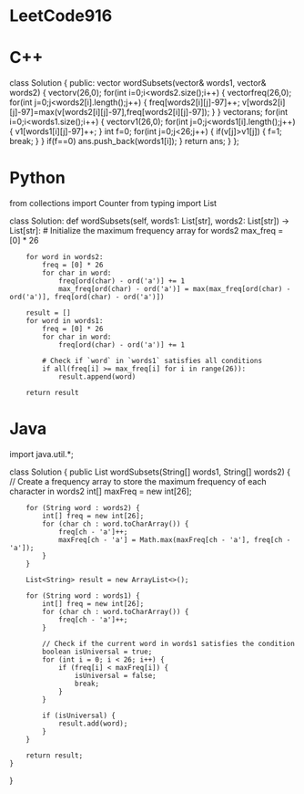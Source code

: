 # LeetCode916
# C++
class Solution {
public:
    vector<string> wordSubsets(vector<string>& words1, vector<string>& words2) {
        vector<int>v(26,0);
        for(int i=0;i<words2.size();i++)
        {
            vector<int>freq(26,0);
            for(int j=0;j<words2[i].length();j++)
            {
                freq[words2[i][j]-97]++;
                v[words2[i][j]-97]=max(v[words2[i][j]-97],freq[words2[i][j]-97]);
            }
        }
        vector<string>ans;
        for(int i=0;i<words1.size();i++)
        {
            vector<int>v1(26,0);
            for(int j=0;j<words1[i].length();j++)
            {
                v1[words1[i][j]-97]++;
            }
            int f=0;
            for(int j=0;j<26;j++)
            {
                if(v[j]>v1[j])
                {
                    f=1;
                    break;
                }
            }
            if(f==0)
            ans.push_back(words1[i]);
        }
        return ans;
    }
};

# Python

from collections import Counter
from typing import List

class Solution:
    def wordSubsets(self, words1: List[str], words2: List[str]) -> List[str]:
        # Initialize the maximum frequency array for words2
        max_freq = [0] * 26
        
        for word in words2:
            freq = [0] * 26
            for char in word:
                freq[ord(char) - ord('a')] += 1
                max_freq[ord(char) - ord('a')] = max(max_freq[ord(char) - ord('a')], freq[ord(char) - ord('a')])
        
        result = []
        for word in words1:
            freq = [0] * 26
            for char in word:
                freq[ord(char) - ord('a')] += 1
            
            # Check if `word` in `words1` satisfies all conditions
            if all(freq[i] >= max_freq[i] for i in range(26)):
                result.append(word)
        
        return result

# Java

import java.util.*;

class Solution {
    public List<String> wordSubsets(String[] words1, String[] words2) {
        // Create a frequency array to store the maximum frequency of each character in words2
        int[] maxFreq = new int[26];
        
        for (String word : words2) {
            int[] freq = new int[26];
            for (char ch : word.toCharArray()) {
                freq[ch - 'a']++;
                maxFreq[ch - 'a'] = Math.max(maxFreq[ch - 'a'], freq[ch - 'a']);
            }
        }
        
        List<String> result = new ArrayList<>();
        
        for (String word : words1) {
            int[] freq = new int[26];
            for (char ch : word.toCharArray()) {
                freq[ch - 'a']++;
            }
            
            // Check if the current word in words1 satisfies the condition
            boolean isUniversal = true;
            for (int i = 0; i < 26; i++) {
                if (freq[i] < maxFreq[i]) {
                    isUniversal = false;
                    break;
                }
            }
            
            if (isUniversal) {
                result.add(word);
            }
        }
        
        return result;
    }
}
